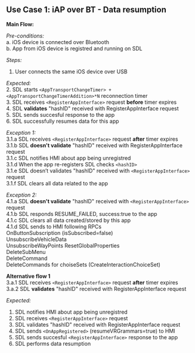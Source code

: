 ## Use Case 1: iAP over BT - Data resumption

**Main Flow:**

_Pre-conditions:_  
a. iOS device is connected over Bluetooth  
b. App from iOS device is registred and running on SDL  

_Steps:_  
1. User connects the same iOS device over USB

_Expected:_  
2. SDL starts `<AppTransportChangeTimer> + <AppTransportChangeTimerAddition>*N` reconnection timer  
3. SDL receives `<RegisterAppInterface>` request **before** timer expires  
4. SDL **validates** "hashID" received with RegisterAppInterface request  
5. SDL sends succesful response to the app  
6. SDL successfully resumes data for this app

_Exception 1:_  
3.1.a SDL receives `<RegisterAppInterface>` request **after** timer expires  
3.1.b SDL **doesn't validate** "hashID" received with RegisterAppInterface request  
3.1.c SDL notifies HMI about app being unregistred  
3.1.d When the app re-registers SDL checks `<hashID>`  
3.1.e SDL  doesn’t  validates "hashID" received with `<RegisterAppInterface>` request  
3.1.f SDL clears all data related to the app

_Exception 2:_  
4.1.a SDL **doesn't validate** "hashID" received with `<RegisterAppInterface>`  request  
4.1.b SDL responds RESUME_FAILED, success:true to the app  
4.1.c SDL clears all data created/stored by this app  
4.1.d SDL sends to HMI following RPCs  
OnButtonSubscription (isSubscribed=false)  
UnsubscribeVehicleData  
UnsubscribeWayPoints
ResetGlobalProperties  
DeleteSubMenu  
DeleteCommand  
DeleteCommands for choiseSets (CreateInteractionChoiceSet)

**Alternative flow 1**  
3.a.1 SDL receives `<RegisterAppInterface>` request **after** timer expires  
3.a.2 SDL **validates** "hashID" received with RegisterAppInterface request  

_Expected:_  
1. SDL notifies HMI about app being unregistred 
2. SDL receives `<RegisterAppInterface>` request 
3. SDL validates "hashID" received with RegisterAppInterface request
4. SDL sends `<OnAppRegistered>` (resumeVRGrammars=true) to HMI
5. SDL sends succesful `<RegisterAppInterface>` response to the app
6. SDL performs data resumption

